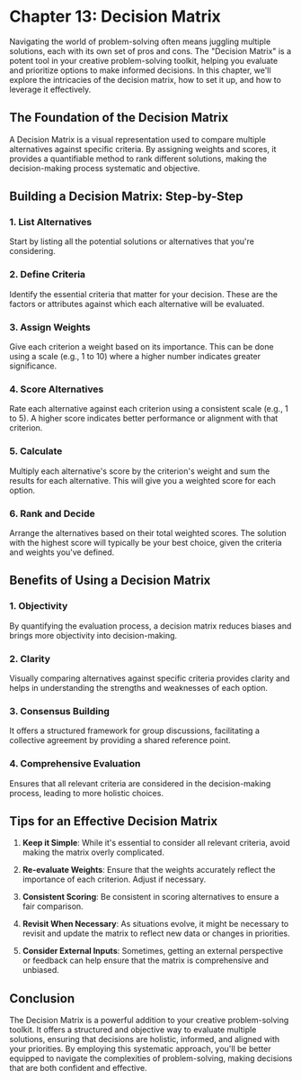 Chapter 13: Decision Matrix
===========================

Navigating the world of problem-solving often means juggling multiple solutions, each with its own set of pros and cons. The "Decision Matrix" is a potent tool in your creative problem-solving toolkit, helping you evaluate and prioritize options to make informed decisions. In this chapter, we'll explore the intricacies of the decision matrix, how to set it up, and how to leverage it effectively.

The Foundation of the Decision Matrix
-------------------------------------

A Decision Matrix is a visual representation used to compare multiple alternatives against specific criteria. By assigning weights and scores, it provides a quantifiable method to rank different solutions, making the decision-making process systematic and objective.

Building a Decision Matrix: Step-by-Step
----------------------------------------

### 1. List Alternatives

Start by listing all the potential solutions or alternatives that you're considering.

### 2. Define Criteria

Identify the essential criteria that matter for your decision. These are the factors or attributes against which each alternative will be evaluated.

### 3. Assign Weights

Give each criterion a weight based on its importance. This can be done using a scale (e.g., 1 to 10) where a higher number indicates greater significance.

### 4. Score Alternatives

Rate each alternative against each criterion using a consistent scale (e.g., 1 to 5). A higher score indicates better performance or alignment with that criterion.

### 5. Calculate

Multiply each alternative's score by the criterion's weight and sum the results for each alternative. This will give you a weighted score for each option.

### 6. Rank and Decide

Arrange the alternatives based on their total weighted scores. The solution with the highest score will typically be your best choice, given the criteria and weights you've defined.

Benefits of Using a Decision Matrix
-----------------------------------

### 1. Objectivity

By quantifying the evaluation process, a decision matrix reduces biases and brings more objectivity into decision-making.

### 2. Clarity

Visually comparing alternatives against specific criteria provides clarity and helps in understanding the strengths and weaknesses of each option.

### 3. Consensus Building

It offers a structured framework for group discussions, facilitating a collective agreement by providing a shared reference point.

### 4. Comprehensive Evaluation

Ensures that all relevant criteria are considered in the decision-making process, leading to more holistic choices.

Tips for an Effective Decision Matrix
-------------------------------------

1. **Keep it Simple**: While it's essential to consider all relevant criteria, avoid making the matrix overly complicated.

2. **Re-evaluate Weights**: Ensure that the weights accurately reflect the importance of each criterion. Adjust if necessary.

3. **Consistent Scoring**: Be consistent in scoring alternatives to ensure a fair comparison.

4. **Revisit When Necessary**: As situations evolve, it might be necessary to revisit and update the matrix to reflect new data or changes in priorities.

5. **Consider External Inputs**: Sometimes, getting an external perspective or feedback can help ensure that the matrix is comprehensive and unbiased.

Conclusion
----------

The Decision Matrix is a powerful addition to your creative problem-solving toolkit. It offers a structured and objective way to evaluate multiple solutions, ensuring that decisions are holistic, informed, and aligned with your priorities. By employing this systematic approach, you'll be better equipped to navigate the complexities of problem-solving, making decisions that are both confident and effective.
